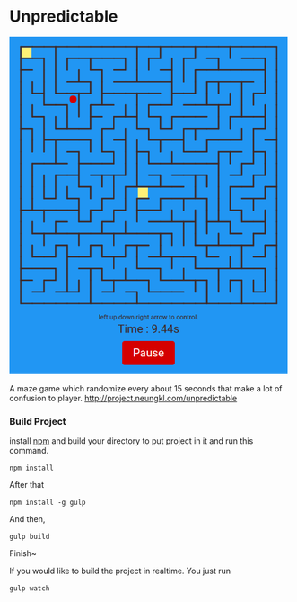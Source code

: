 # Unpredictable

<img src="preview.png" height="600">

A maze game which randomize every about 15 seconds that make a lot of confusion to player.
http://project.neungkl.com/unpredictable

### Build Project

install [npm](http://npm.im/) and build your directory to put project in it and run this command.
```
npm install
```
After that
```
npm install -g gulp
```
And then,
```
gulp build
```
Finish~

If you would like to build the project in realtime. You just run
```
gulp watch
```
